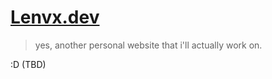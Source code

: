 # [Lenvx.dev](https://lenvx.dev/)

> yes, another personal website that i'll actually work on.

:D (TBD)
